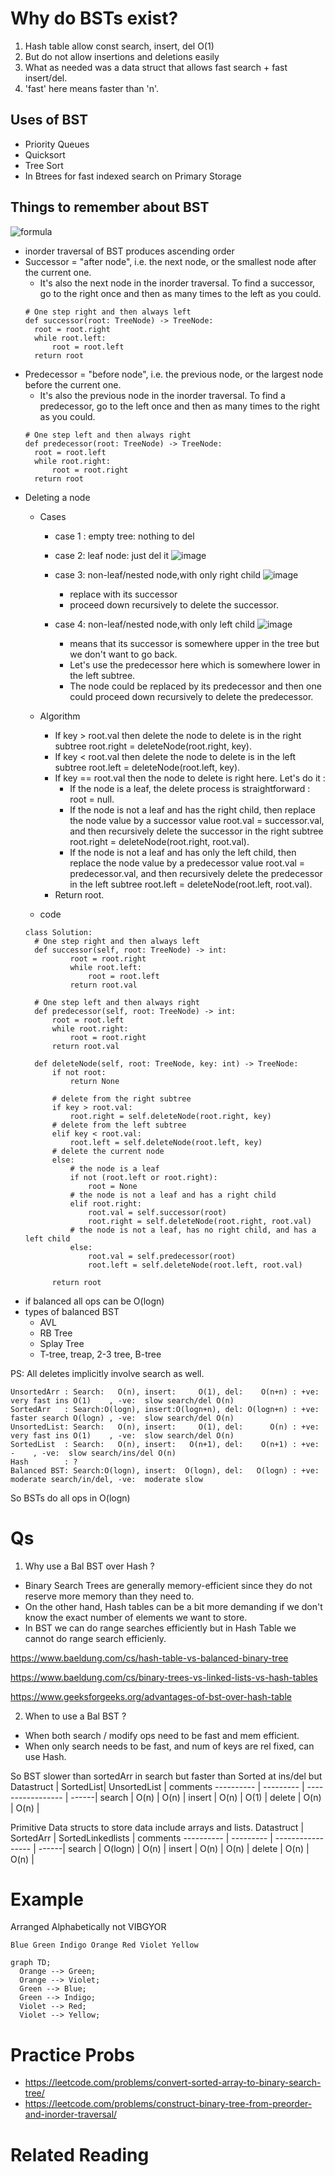# Why do BSTs exist?
1. Hash table allow const search, insert, del O(1)
2. But do not allow insertions and deletions easily
3. What as needed was a data struct that allows fast search + fast insert/del.
4. 'fast' here means faster than 'n'.  

## Uses of BST
- Priority Queues
- Quicksort
- Tree Sort
- In Btrees for fast indexed search on Primary Storage

## Things to remember about BST
![formula](https://leetcode.com/problems/delete-node-in-a-bst/Figures/450/succ2.png)

- inorder traversal of BST produces ascending order
- Successor = "after node", i.e. the next node, or the smallest node after the current one.
  - It's also the next node in the inorder traversal. To find a successor, go to the right once and then as many times to the left as you could.
  ```
  # One step right and then always left
  def successor(root: TreeNode) -> TreeNode:
    root = root.right
    while root.left:
        root = root.left
    return root
    ```
- Predecessor = "before node", i.e. the previous node, or the largest node before the current one.
  - It's also the previous node in the inorder traversal. To find a predecessor, go to the left once and then as many times to the right as you could.
  ```
  # One step left and then always right
  def predecessor(root: TreeNode) -> TreeNode:
    root = root.left
    while root.right:
        root = root.right
    return root
  ```
- Deleting a node
  - Cases
    - case 1 : empty tree: nothing to del        
    - case 2: leaf node: just del it
    ![image](https://user-images.githubusercontent.com/466385/200136464-08517cf4-00e0-4d30-8618-abbbfe46bddf.png)

    - case 3: non-leaf/nested node,with only right child
    ![image](https://user-images.githubusercontent.com/466385/200136486-e8776e7d-6e64-407e-adca-2c57deed8d6d.png)

      - replace with its successor
      - proceed down recursively to delete the successor.
          
    - case 4: non-leaf/nested node,with only left child
    ![image](https://user-images.githubusercontent.com/466385/200136496-e5f24dc8-89f2-47bc-b6a2-121e8811c3f7.png)

      - means that its successor is somewhere upper in the tree but we don't want to go back.
      - Let's use the predecessor here which is somewhere lower in the left subtree. 
      - The node could be replaced by its predecessor and then one could proceed down recursively to delete the predecessor.      

  - Algorithm
    - If key > root.val then delete the node to delete is in the right subtree root.right = deleteNode(root.right, key).
    - If key < root.val then delete the node to delete is in the left subtree root.left = deleteNode(root.left, key).
    - If key == root.val then the node to delete is right here. Let's do it :
      - If the node is a leaf, the delete process is straightforward : root = null.
      - If the node is not a leaf and has the right child, then replace the node value by a successor value root.val = successor.val, and then recursively delete the successor in the right subtree root.right = deleteNode(root.right, root.val).
      - If the node is not a leaf and has only the left child, then replace the node value by a predecessor value root.val = predecessor.val, and then recursively delete the predecessor in the left subtree root.left = deleteNode(root.left, root.val).
    - Return root.
  - code
  ```
  class Solution:
    # One step right and then always left
    def successor(self, root: TreeNode) -> int:
            root = root.right
            while root.left:
                root = root.left
            return root.val
        
    # One step left and then always right
    def predecessor(self, root: TreeNode) -> int:
        root = root.left
        while root.right:
            root = root.right
        return root.val

    def deleteNode(self, root: TreeNode, key: int) -> TreeNode:
        if not root:
            return None

        # delete from the right subtree
        if key > root.val:
            root.right = self.deleteNode(root.right, key)
        # delete from the left subtree
        elif key < root.val:
            root.left = self.deleteNode(root.left, key)
        # delete the current node
        else:
            # the node is a leaf
            if not (root.left or root.right):
                root = None
            # the node is not a leaf and has a right child
            elif root.right:
                root.val = self.successor(root)
                root.right = self.deleteNode(root.right, root.val)
            # the node is not a leaf, has no right child, and has a left child    
            else:
                root.val = self.predecessor(root)
                root.left = self.deleteNode(root.left, root.val)
                        
        return root
  ```
- if balanced all ops can be O(logn)
- types of balanced BST
  - AVL
  - RB Tree
  - Splay Tree
  - T-tree, treap, 2-3 tree, B-tree
  
PS: 
All deletes implicitly involve search as well.
```
UnsortedArr : Search:   O(n), insert:     O(1), del:    O(n+n) : +ve: very fast ins O(1)    , -ve:  slow search/del O(n)
SortedArr   : Search:O(logn), insert:O(logn+n), del: O(logn+n) : +ve: faster search O(logn) , -ve:  slow search/del O(n)
UnsortedList: Search:   O(n), insert:     O(1), del:      O(n) : +ve: very fast ins O(1)    , -ve:  slow search/del O(n)
SortedList  : Search:   O(n), insert:   O(n+1), del:    O(n+1) : +ve:                  -    , -ve:  slow search/ins/del O(n)
Hash        : ?
Balanced BST: Search:O(logn), insert:  O(logn), del:   O(logn) : +ve: moderate search/in/del, -ve:  moderate slow 
```
So BSTs do all ops in O(logn) 

# Qs
1. Why use a Bal BST over Hash ?
 - Binary Search Trees are generally memory-efficient since they do not reserve more memory than they need to.
 - On the other hand, Hash tables can be a bit more demanding if we don't know the exact number of elements we want to store.
 - In BST we can do range searches efficiently but in Hash Table we cannot do range search efficienly.

https://www.baeldung.com/cs/hash-table-vs-balanced-binary-tree

https://www.baeldung.com/cs/binary-trees-vs-linked-lists-vs-hash-tables

https://www.geeksforgeeks.org/advantages-of-bst-over-hash-table

2. When to use a Bal BST ?
- When both search / modify ops need to be fast and mem efficient.
- When only search needs to be fast, and num of keys are rel fixed, can use Hash.

So BST slower than sortedArr in search but faster than Sorted at ins/del but   
Datastruct | SortedList| UnsortedList      | comments
---------- | --------- | ----------------- | ------|
search     | O(n)      | O(n)              | 
insert     | O(n)      | O(1)              |
delete     | O(n)      | O(n)              |

Primitive Data structs to store data include arrays and lists.
Datastruct | SortedArr | SortedLinkedlists | comments
---------- | --------- | ----------------- | ------|
search     | O(logn)   | O(n)              | 
insert     | O(n)      | O(n)              |
delete     | O(n)      | O(n)              |


# Example
Arranged Alphabetically not VIBGYOR
```
Blue Green Indigo Orange Red Violet Yellow
```

```mermaid
graph TD;
  Orange --> Green;
  Orange --> Violet;
  Green --> Blue;
  Green --> Indigo;
  Violet --> Red;
  Violet --> Yellow;
```
# Practice Probs
- https://leetcode.com/problems/convert-sorted-array-to-binary-search-tree/
- https://leetcode.com/problems/construct-binary-tree-from-preorder-and-inorder-traversal/

# Related Reading
